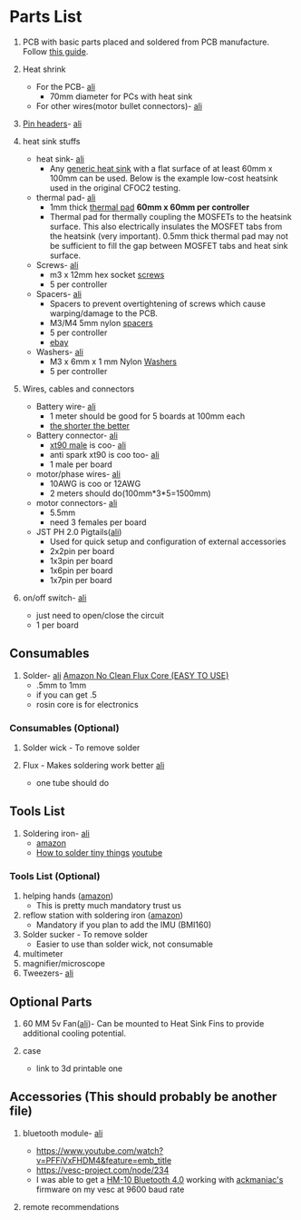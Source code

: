 # Parts List
1. PCB with basic parts placed and soldered from PCB manufacture.  Follow [this guide](../orderingGuide/readme.md). 

1. Heat shrink
    * For the PCB- [ali](https://a.aliexpress.com/_dUNLfKc)
        - 70mm diameter for PCs with heat sink 
    * For other wires(motor bullet connectors)- [ali](https://www.aliexpress.com/item/33008449230.html?spm=a2g0o.productlist.0.0.4abe5faa5S4oV0&algo_pvid=d3b60cb9-4673-4cd5-8ac6-e6abb70e4246&algo_expid=d3b60cb9-4673-4cd5-8ac6-e6abb70e4246-0&btsid=0be3769015874869483454159e47a6&ws_ab_test=searchweb0_0,searchweb201602_,searchweb201603_)

1. [Pin headers](pinHeaders.png)- [ali](https://www.aliexpress.com/item/4000909558952.html?spm=a2g0o.productlist.0.0.7b585306lMMAjD&algo_pvid=fd1d054e-44a8-469a-84ec-c4b4fd743e28&algo_expid=fd1d054e-44a8-469a-84ec-c4b4fd743e28-0&btsid=0ab6f82315874882006221885e425b&ws_ab_test=searchweb0_0,searchweb201602_,searchweb201603_)

1. heat sink stuffs
    * heat sink- [ali](https://www.aliexpress.com/item/32951112852.html?spm=a2g0s.9042311.0.0.7a894c4dYDsoaK)
        - Any [generic heat sink](heatSink.jpeg) with a flat surface of at least 60mm x 100mm can be used. Below is the example low-cost heatsink used in the original CFOC2 testing. 
    * thermal pad- [ali](https://www.aliexpress.com/item/32810504639.html?spm=a2g0s.9042311.0.0.7a894c4dYDsoaK)
        - 1mm thick [thermal pad](thermalPad.jpeg) **60mm x 60mm per controller**
        - Thermal pad for thermally coupling the MOSFETs to the heatsink surface.  This also electrically insulates the MOSFET tabs from the heatsink (very important). 0.5mm thick thermal pad may not be sufficient to fill the gap between MOSFET tabs and heat sink surface.
    * Screws- [ali](https://www.aliexpress.com/item/32810872544.html?spm=a2g0o.productlist.0.0.19df1cfe0f2m9D&algo_pvid=769b47e8-4242-4481-b8b9-cfd8b43c02cf&algo_expid=769b47e8-4242-4481-b8b9-cfd8b43c02cf-6&btsid=0ab6f82115870812021408548e17a4&ws_ab_test=searchweb0_0,searchweb201602_,searchweb201603_)
        - m3 x 12mm hex socket [screws](screws.jpeg)
        - 5 per controller
    * Spacers- [ali](https://www.aliexpress.com/item/33047891996.html?spm=a2g0s.9042311.0.0.7a894c4dYDsoaK)
        - Spacers to prevent overtightening of screws which cause warping/damage to the PCB.
        - M3/M4 5mm nylon [spacers](spacers.jpeg)
        - 5 per controller
        - [ebay](https://www.ebay.com/itm/OD7-5mm-Nylon-Round-Spacer-Standoff-For-M3-thread-Screw-Blot-QTY50/183743008473?ssPageName=STRK%3AMEBIDX%3AIT&_trksid=p2060353.m2749.l2649)
    * Washers- [ali](https://www.aliexpress.com/item/33021883302.html?spm=a2g0o.productlist.0.0.2126290cxVS3M5&algo_pvid=82a621d5-060e-4077-9c64-22d559d691e7&algo_expid=82a621d5-060e-4077-9c64-22d559d691e7-1&btsid=0ab50f4415870809832364456e0a4e&ws_ab_test=searchweb0_0,searchweb201602_,searchweb201603_)
        - M3 x 6mm x 1 mm Nylon [Washers](washers.jpeg) 
        - 5 per controller

1. Wires, cables and connectors
    * Battery wire- [ali](https://www.aliexpress.com/item/32846336149.html?spm=a2g0o.productlist.0.0.82d02c62sTWH1m&algo_pvid=273b7ba1-bc60-4ca6-aafd-01195d275418&algo_expid=273b7ba1-bc60-4ca6-aafd-01195d275418-1&btsid=0ab6f83a15874895351727963e46c7&ws_ab_test=searchweb0_0,searchweb201602_,searchweb201603_)
        - 1 meter should be good for 5 boards at 100mm each
        - [the shorter the better](https://www.youtube.com/watch?v=54bb9zpDdZU)
    * Battery connector- [ali](https://www.aliexpress.com/item/32546847748.html)
        - [xt90 male](xt90MvF.jpg) is coo- [ali](https://www.aliexpress.com/item/32546847748.html)
        - anti spark xt90 is coo too- [ali](https://www.aliexpress.com/item/4000001105491.html)
        - 1 male per board
    * motor/phase wires- [ali](https://www.aliexpress.com/item/33057076463.html)
        * 10AWG is coo or 12AWG 
        * 2 meters should do(100mm\*3\*5=1500mm)
    * motor connectors- [ali](https://www.aliexpress.com/item/32926203705.html)
        - 5.5mm 
        - need 3 females per board
    * JST PH 2.0 Pigtails([ali](https://www.aliexpress.com/item/32733307616.html?spm=a2g0s.9042311.0.0.7a894c4dYDsoaK))
        - Used for quick setup and configuration of external accessories
        - 2x2pin per board
        - 1x3pin per board
        - 1x6pin per board
        - 1x7pin per board

1. on/off switch- [ali](https://www.aliexpress.com/item/4000358463924.html)
    * just need to open/close the circuit
    * 1 per board

## Consumables
1. Solder- [ali](https://www.aliexpress.com/item/32946643268.html?spm=a2g0o.productlist.0.0.5c4b7b4cWwKAVN&algo_pvid=e2dfc1eb-2f33-41f9-9aba-6cc189489ac6&algo_expid=e2dfc1eb-2f33-41f9-9aba-6cc189489ac6-0&btsid=0ab6f82315874884613205893e4228&ws_ab_test=searchweb0_0,searchweb201602_,searchweb201603_) [Amazon No Clean Flux Core (EASY TO USE)](https://www.amazon.com/MG-Chemicals-Leaded-Solder-Pocket/dp/B072JQ1N4G/ref=sr_1_6?crid=8U549PSVXD19&dchild=1&keywords=mg+chemicals+solder+60%2F40&qid=1587498968&sprefix=mg+chemicals+60%2Caps%2C192&sr=8-6)
    * .5mm to 1mm
    * if you can get .5
    * rosin core is for electronics
### Consumables (Optional)
1. Solder wick - To remove solder

1. Flux - Makes soldering work better [ali](https://www.aliexpress.com/item/32828595199.html)
    * one tube should do

## Tools List
1. Soldering iron- [ali](https://www.aliexpress.com/item/4000019437594.html)
    * [amazon](https://www.amazon.com/X-Tronic-3020-XTS-Digital-Display-Soldering/dp/B01DGZFSNE)
    * [How to solder tiny things](https://www.overclockers.com/how-to-solder-tiny-things/) [youtube](https://youtu.be/b9FC9fAlfQE)

### Tools List (Optional)
1. helping hands ([amazon](https://www.amazon.com/gp/product/B078N9DPQ5/ref=ppx_yo_dt_b_search_asin_title?ie=UTF8&psc=1))
	 * This is pretty much mandatory trust us
1.  reflow station with soldering iron ([amazon](https://www.amazon.com/Flexzion-Digital-Soldering-Station-Desoldering/dp/B0154G4A28))
	 * Mandatory if you plan to add the IMU (BMI160)
1. Solder sucker - To remove solder
    * Easier to use than solder wick, not consumable
1. multimeter
1. magnifier/microscope
1. Tweezers- [ali](https://aliexpress.com/item/33019151832.html)

## Optional Parts
1. 60 MM 5v Fan([ali](https://www.aliexpress.com/item/32571979071.html?spm=a2g0s.9042311.0.0.7a894c4dYDsoaK))-   Can be mounted to Heat Sink Fins to provide additional cooling potential. 

1. case
    * link to 3d printable one


## Accessories (This should probably be another file)
1. bluetooth module- [ali](https://www.aliexpress.com/item/32833817130.html)
    * https://www.youtube.com/watch?v=PFFiVxFHDM4&feature=emb_title
    * https://vesc-project.com/node/234
    * I was able to get a [HM-10 Bluetooth 4.0](https://www.aliexpress.com/item/32888733000.html) working with [ackmaniac's](http://esk8.news/how-to-ackmaniac-esc-tool/) firmware on my vesc at 9600 baud rate

1. remote recommendations

